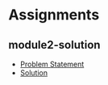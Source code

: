 # Assignments

## module2-solution

- [Problem Statement](https://github.com/jhu-ep-coursera/fullstack-course4/blob/master/assignments/assignment2/Assignment-2.md)
- [Solution](https://harshitafk.github.io/module2-solution/)
